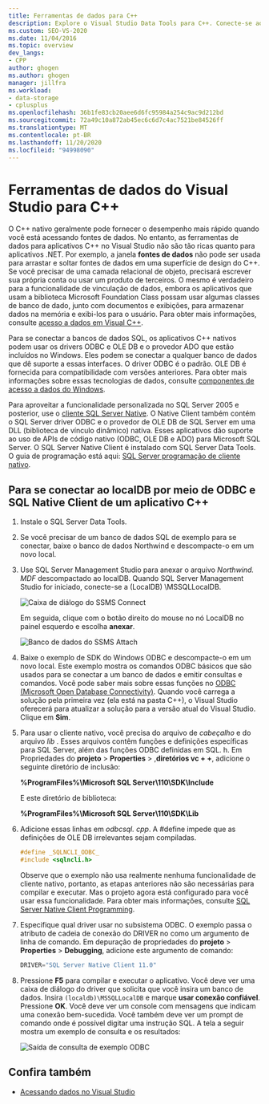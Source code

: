 ```yaml
---
title: Ferramentas de dados para C++
description: Explore o Visual Studio Data Tools para C++. Conecte-se ao localDB por meio do ODBC e do SQL Native Client de um aplicativo C++.
ms.custom: SEO-VS-2020
ms.date: 11/04/2016
ms.topic: overview
dev_langs:
- CPP
author: ghogen
ms.author: ghogen
manager: jillfra
ms.workload:
- data-storage
- cplusplus
ms.openlocfilehash: 36b1fe83cb20aee6d6fc95984a254c9ac9d212bd
ms.sourcegitcommit: 72a49c10a872ab45ec6c6d7c4ac7521be84526ff
ms.translationtype: MT
ms.contentlocale: pt-BR
ms.lasthandoff: 11/20/2020
ms.locfileid: "94998090"
---
```

# <a name="visual-studio-data-tools-for-c"></a>Ferramentas de dados do Visual Studio para C++

O C++ nativo geralmente pode fornecer o desempenho mais rápido quando você está acessando fontes de dados. No entanto, as ferramentas de dados para aplicativos C++ no Visual Studio não são tão ricas quanto para aplicativos .NET. Por exemplo, a janela **fontes de dados** não pode ser usada para arrastar e soltar fontes de dados em uma superfície de design do C++. Se você precisar de uma camada relacional de objeto, precisará escrever sua própria conta ou usar um produto de terceiros. O mesmo é verdadeiro para a funcionalidade de vinculação de dados, embora os aplicativos que usam a biblioteca Microsoft Foundation Class possam usar algumas classes de banco de dado, junto com documentos e exibições, para armazenar dados na memória e exibi-los para o usuário. Para obter mais informações, consulte [acesso a dados em Visual C++](/cpp/data/data-access-in-cpp).

Para se conectar a bancos de dados SQL, os aplicativos C++ nativos podem usar os drivers ODBC e OLE DB e o provedor ADO que estão incluídos no Windows. Eles podem se conectar a qualquer banco de dados que dê suporte a essas interfaces. O driver ODBC é o padrão. OLE DB é fornecida para compatibilidade com versões anteriores. Para obter mais informações sobre essas tecnologias de dados, consulte [componentes de acesso a dados do Windows](/previous-versions/windows/desktop/ms692897(v=vs.85)).

Para aproveitar a funcionalidade personalizada no SQL Server 2005 e posterior, use o [cliente SQL Server Native](/sql/relational-databases/native-client/sql-server-native-client). O Native Client também contém o SQL Server driver ODBC e o provedor de OLE DB de SQL Server em uma DLL (biblioteca de vínculo dinâmico) nativa. Esses aplicativos dão suporte ao uso de APIs de código nativo (ODBC, OLE DB e ADO) para Microsoft SQL Server. O SQL Server Native Client é instalado com SQL Server Data Tools. O guia de programação está aqui: [SQL Server programação de cliente nativo](/sql/relational-databases/native-client/sql-server-native-client-programming).

## <a name="to-connect-to-localdb-through-odbc-and-sql-native-client-from-a-c-application"></a>Para se conectar ao localDB por meio de ODBC e SQL Native Client de um aplicativo C++

1. Instale o SQL Server Data Tools.

2. Se você precisar de um banco de dados SQL de exemplo para se conectar, baixe o banco de dados Northwind e descompacte-o em um novo local.

3. Use SQL Server Management Studio para anexar o arquivo *Northwind. MDF* descompactado ao localDB. Quando SQL Server Management Studio for iniciado, conecte-se a (LocalDB) \MSSQLLocalDB.

   ![Caixa de diálogo do SSMS Connect](../data-tools/media/raddata-ssms-connect-dialog.png)

   Em seguida, clique com o botão direito do mouse no nó LocalDB no painel esquerdo e escolha **anexar**.

   ![Banco de dados do SSMS Attach](../data-tools/media/raddata-ssms-attach-database.png)

4. Baixe o exemplo de SDK do Windows ODBC e descompacte-o em um novo local. Este exemplo mostra os comandos ODBC básicos que são usados para se conectar a um banco de dados e emitir consultas e comandos. Você pode saber mais sobre essas funções no [ODBC (Microsoft Open Database Connectivity)](/sql/odbc/microsoft-open-database-connectivity-odbc). Quando você carrega a solução pela primeira vez (ela está na pasta C++), o Visual Studio oferecerá para atualizar a solução para a versão atual do Visual Studio. Clique em **Sim**.

5. Para usar o cliente nativo, você precisa do arquivo de *cabeçalho* e do arquivo *lib* . Esses arquivos contêm funções e definições específicas para SQL Server, além das funções ODBC definidas em SQL. h. Em Propriedades do **projeto**  >  **Properties**  >  ,**diretórios vc + +**, adicione o seguinte diretório de inclusão:

   **%ProgramFiles%\Microsoft SQL Server\110\SDK\Include**

   E este diretório de biblioteca:

   **%ProgramFiles%\Microsoft SQL Server\110\SDK\Lib**

6. Adicione essas linhas em *odbcsql. cpp*. A #define impede que as definições de OLE DB irrelevantes sejam compiladas.

   ```cpp
   #define _SQLNCLI_ODBC_
   #include <sqlncli.h>
   ```

    Observe que o exemplo não usa realmente nenhuma funcionalidade de cliente nativo, portanto, as etapas anteriores não são necessárias para compilar e executar. Mas o projeto agora está configurado para você usar essa funcionalidade. Para obter mais informações, consulte [SQL Server Native Client Programming](/sql/relational-databases/native-client/sql-server-native-client).

7. Especifique qual driver usar no subsistema ODBC. O exemplo passa o atributo de cadeia de conexão do DRIVER no como um argumento de linha de comando. Em depuração de propriedades do **projeto**  >  **Properties**  >  **Debugging**, adicione este argumento de comando:

   ```cpp
   DRIVER="SQL Server Native Client 11.0"
   ```

8. Pressione **F5** para compilar e executar o aplicativo. Você deve ver uma caixa de diálogo do driver que solicita que você insira um banco de dados. Insira `(localdb)\MSSQLLocalDB` e marque **usar conexão confiável**. Pressione **OK**. Você deve ver um console com mensagens que indicam uma conexão bem-sucedida. Você também deve ver um prompt de comando onde é possível digitar uma instrução SQL. A tela a seguir mostra um exemplo de consulta e os resultados:

   ![Saída de consulta de exemplo ODBC](../data-tools/media/raddata-odbc-sample-query-output.png)

## <a name="see-also"></a>Confira também

- [Acessando dados no Visual Studio](../data-tools/accessing-data-in-visual-studio.md)
